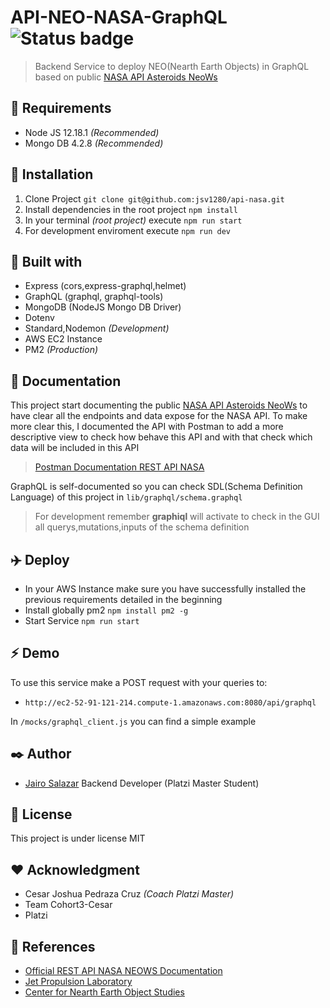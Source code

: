 # API-NEO-NASA-GraphQL ![Status badge](https://img.shields.io/badge/status-in%20progress-yellow)
> Backend Service to deploy NEO(Nearth Earth Objects) in GraphQL based on public [NASA API Asteroids NeoWs][nasa_api]

## :loudspeaker: Requirements
- Node JS 12.18.1 _(Recommended)_
- Mongo DB 4.2.8 _(Recommended)_

## :hammer: Installation
1. Clone Project `git clone git@github.com:jsv1280/api-nasa.git`
2. Install dependencies in the root project `npm install`
3. In your terminal _(root project)_ execute `npm run start`
4. For development enviroment execute `npm run dev`

## :wrench: Built with
- Express (cors,express-graphql,helmet)
- GraphQL (graphql, graphql-tools)
- MongoDB (NodeJS Mongo DB Driver)
- Dotenv
- Standard,Nodemon _(Development)_
- AWS EC2 Instance
- PM2 _(Production)_

## :microscope: Documentation

This project start documenting the public [NASA API Asteroids NeoWs][nasa_api] to have clear all the endpoints and data expose for the NASA API. To make more clear this, I documented the API with Postman to add a more descriptive view to check how behave this API and with that check which data will be included in this API

> [Postman Documentation REST API NASA][postman_url]

GraphQL is self-documented so you can check SDL(Schema Definition Language) of this project in `lib/graphql/schema.graphql`

> For development remember **graphiql** will activate to check in the GUI all querys,mutations,inputs of the schema definition 

## :airplane: Deploy

- In your AWS Instance make sure you have successfully installed the previous requirements detailed in the beginning
- Install globally pm2 `npm install pm2 -g`
- Start Service `npm run start`

## :zap: Demo

To use this service make a POST request with your queries to:
- `http://ec2-52-91-121-214.compute-1.amazonaws.com:8080/api/graphql`

In `/mocks/graphql_client.js` you can find a simple example


## :black_nib: Author
-  [Jairo Salazar][github_url] Backend Developer (Platzi Master Student)

## :bookmark_tabs: License
This project is under license MIT

## :heart: Acknowledgment
- Cesar Joshua Pedraza Cruz _(Coach Platzi Master)_
- Team Cohort3-Cesar
- Platzi

## :telescope: References
- [Official REST API NASA NEOWS Documentation][neowsapp]
- [Jet Propulsion Laboratory][jpl]
- [Center for Nearth Earth Object Studies][cneos]	


[nasa_api]: https://api.nasa.gov/
[github_url]: https://github.com/jsv1280
[postman_url]: https://documenter.getpostman.com/view/3487826/SzzgAek7?version=latest#c624438b-50ed-459e-8377-e0b2922fb922
[neowsapp]: https://neowsapp.com/
[jpl]: https://www.jpl.nasa.gov/
[cneos]: https://cneos.jpl.nasa.gov/

